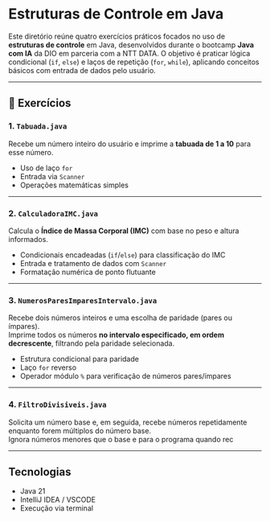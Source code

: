 # Estruturas de Controle em Java

Este diretório reúne quatro exercícios práticos focados no uso de **estruturas de controle** em Java, desenvolvidos durante o bootcamp **Java com IA** da DIO em parceria com a NTT DATA. O objetivo é praticar lógica condicional (`if`, `else`) e laços de repetição (`for`, `while`), aplicando conceitos básicos com entrada de dados pelo usuário.

---

## 🧪 Exercícios

### 1. `Tabuada.java`  
Recebe um número inteiro do usuário e imprime a **tabuada de 1 a 10** para esse número.  
- Uso de laço `for`  
- Entrada via `Scanner`  
- Operações matemáticas simples

---

### 2. `CalculadoraIMC.java`  
Calcula o **Índice de Massa Corporal (IMC)** com base no peso e altura informados.  
- Condicionais encadeadas (`if`/`else`) para classificação do IMC  
- Entrada e tratamento de dados com `Scanner`  
- Formatação numérica de ponto flutuante

---

### 3. `NumerosParesImparesIntervalo.java`  
Recebe dois números inteiros e uma escolha de paridade (pares ou ímpares).  
Imprime todos os números **no intervalo especificado, em ordem decrescente**, filtrando pela paridade selecionada.  
- Estrutura condicional para paridade  
- Laço `for` reverso  
- Operador módulo `%` para verificação de números pares/ímpares

---

### 4. `FiltroDivisiveis.java`  
Solicita um número base e, em seguida, recebe números repetidamente enquanto forem múltiplos do número base.  
Ignora números menores que o base e para o programa quando rec

---

## Tecnologias

- Java 21
- IntelliJ IDEA / VSCODE
- Execução via terminal
